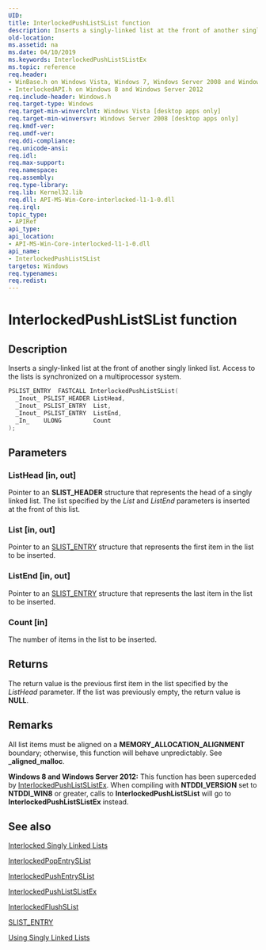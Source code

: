 ```yaml
---
UID: 
title: InterlockedPushListSList function
description: Inserts a singly-linked list at the front of another singly linked list.
old-location: 
ms.assetid: na
ms.date: 04/10/2019
ms.keywords: InterlockedPushListSListEx
ms.topic: reference
req.header:
- WinBase.h on Windows Vista, Windows 7, Windows Server 2008 and Windows Server 2008 R2
- InterlockedAPI.h on Windows 8 and Windows Server 2012
req.include-header: Windows.h
req.target-type: Windows
req.target-min-winverclnt: Windows Vista [desktop apps only]
req.target-min-winversvr: Windows Server 2008 [desktop apps only]
req.kmdf-ver: 
req.umdf-ver: 
req.ddi-compliance: 
req.unicode-ansi: 
req.idl: 
req.max-support: 
req.namespace: 
req.assembly: 
req.type-library: 
req.lib: Kernel32.lib
req.dll: API-MS-Win-Core-interlocked-l1-1-0.dll
req.irql: 
topic_type:
- APIRef
api_type: 
api_location:
- API-MS-Win-Core-interlocked-l1-1-0.dll
api_name:
- InterlockedPushListSList
targetos: Windows
req.typenames: 
req.redist: 
---
```


# InterlockedPushListSList function

## Description

Inserts a singly-linked list at the front of another singly linked list.
Access to the lists is synchronized on a multiprocessor system.

```cpp
PSLIST_ENTRY  FASTCALL InterlockedPushListSList(
  _Inout_ PSLIST_HEADER ListHead,
  _Inout_ PSLIST_ENTRY  List,
  _Inout_ PSLIST_ENTRY  ListEnd,
  _In_    ULONG         Count
);
```

## Parameters

### ListHead [in, out]

Pointer to an **SLIST_HEADER** structure that represents the head of a singly linked list.
The list specified by the *List* and *ListEnd* parameters is inserted at the front of this list.

### List [in, out]

Pointer to an [SLIST_ENTRY](/windows/win32/api/winnt/ns-winnt-slist_entry) structure that represents the first item in the list to be inserted.

### ListEnd [in, out]

Pointer to an [SLIST_ENTRY](/windows/win32/api/winnt/ns-winnt-slist_entry) structure that represents the last item in the list to be inserted.

### Count [in]

The number of items in the list to be inserted.

## Returns

The return value is the previous first item in the list specified by the *ListHead* parameter.
If the list was previously empty, the return value is **NULL**.

## Remarks

All list items must be aligned on a **MEMORY_ALLOCATION_ALIGNMENT** boundary; otherwise, this function will behave unpredictably.
See **_aligned_malloc**.

**Windows 8 and Windows Server 2012:**  This function has been superceded by [InterlockedPushListSListEx](/windows/desktop/api/interlockedapi/nf-interlockedapi-interlockedpushlistslistex).
When compiling with **NTDDI_VERSION** set to **NTDDI_WIN8** or greater, calls to **InterlockedPushListSList** will go to **InterlockedPushListSListEx** instead.

## See also

[Interlocked Singly Linked Lists](/windows/desktop/Sync/interlocked-singly-linked-lists)

[InterlockedPopEntrySList](/windows/desktop/api/interlockedapi/nf-interlockedapi-interlockedpopentryslist)

[InterlockedPushEntrySList](/windows/desktop/api/interlockedapi/nf-interlockedapi-interlockedpushentryslist)

[InterlockedPushListSListEx](/windows/desktop/api/interlockedapi/nf-interlockedapi-interlockedpushlistslistex)

[InterlockedFlushSList](/windows/desktop/api/interlockedapi/nf-interlockedapi-interlockedflushslist)

[SLIST_ENTRY](/windows/win32/api/winnt/ns-winnt-slist_entry)

[Using Singly Linked Lists](/windows/desktop/Sync/using-singly-linked-lists)
